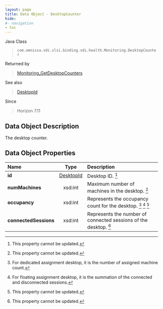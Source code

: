 ```yaml
---
layout: page
title: Data Object - DesktopCounter
hide:
#- navigation
- toc
---
```






Java Class
> `com.omnissa.vdi.vlsi.binding.vdi.health.Monitoring.DesktopCounter`

Returned by
> [Monitoring_GetDesktopCounters](vdi.health.Monitoring.md#getDesktopCounters)

See also
> [DesktopId](vdi.entity.DesktopId.md)

Since
> Horizon 7.11


## Data Object Description

The desktop counter.

## Data Object Properties

 Name | Type | Description
:---|:---:|:---
**id**| [DesktopId](vdi.entity.DesktopId.md)|  Desktop ID. [^2]
**numMachines**|  xsd:int|  Maximum number of machines in the desktop. [^2]
**occupancy**|  xsd:int|  Represents the occupancy count for the desktop. [^239] [^240] [^2]
**connectedSessions**|  xsd:int|  Represents the number of connected sessions of the desktop. [^2]


 


[^2]: This property cannot be updated.
[^239]: For dedicated assignment desktop, it is the number of assigned machine count.
[^240]: For floating assignment desktop, it is the summation of the connected and disconnected sessions.